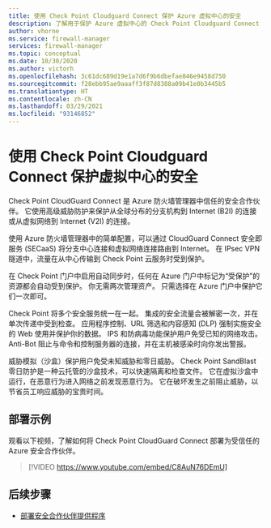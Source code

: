 ```yaml
---
title: 使用 Check Point Cloudguard Connect 保护 Azure 虚拟中心的安全
description: 了解用于保护 Azure 虚拟中心的 Check Point Cloudguard Connect
author: vhorne
ms.service: firewall-manager
services: firewall-manager
ms.topic: conceptual
ms.date: 10/30/2020
ms.author: victorh
ms.openlocfilehash: 3c61dc689d19e1a7d6f9b6dbefae846e9458d750
ms.sourcegitcommit: f28ebb95ae9aaaff3f87d8388a09b41e0b3445b5
ms.translationtype: HT
ms.contentlocale: zh-CN
ms.lasthandoff: 03/29/2021
ms.locfileid: "93146852"
---
```

# <a name="secure-virtual-hubs-using-check-point-cloudguard-connect"></a>使用 Check Point Cloudguard Connect 保护虚拟中心的安全

Check Point CloudGuard Connect 是 Azure 防火墙管理器中信任的安全合作伙伴。 它使用高级威胁防护来保护从全球分布的分支机构到 Internet (B2I) 的连接或从虚拟网络到 Internet (V2I) 的连接。 

使用 Azure 防火墙管理器中的简单配置，可以通过 CloudGuard Connect 安全即服务 (SECaaS) 将分支中心连接和虚拟网络连接路由到 Internet。 在 IPsec VPN 隧道中，流量在从中心传输到 Check Point 云服务时受到保护。

在 Check Point 门户中启用自动同步时，任何在 Azure 门户中标记为“受保护”的资源都会自动受到保护。 你无需两次管理资产。 只需选择在 Azure 门户中保护它们一次即可。

Check Point 将多个安全服务统一在一起。 集成的安全流量会被解密一次，并在单次传递中受到检查。 应用程序控制、URL 筛选和内容感知 (DLP) 强制实施安全的 Web 使用并保护你的数据。 IPS 和防病毒功能保护用户免受已知的网络攻击。 Anti-Bot 阻止与命令和控制服务器的连接，并在主机被感染时向你发出警报。

威胁模拟（沙盒）保护用户免受未知威胁和零日威胁。 Check Point SandBlast 零日防护是一种云托管的沙盒技术，可以快速隔离和检查文件。 它在虚拟沙盒中运行，在恶意行为进入网络之前发现恶意行为。 它在破坏发生之前阻止威胁，以节省员工响应威胁的宝贵时间。 

## <a name="deployment-example"></a>部署示例

观看以下视频，了解如何将 Check Point CloudGuard Connect 部署为受信任的 Azure 安全合作伙伴。

> [!VIDEO https://www.youtube.com/embed/C8AuN76DEmU]

## <a name="next-steps"></a>后续步骤

- [部署安全合作伙伴提供程序](deploy-trusted-security-partner.md)